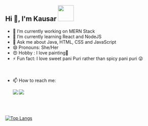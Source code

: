 ## Hi 👋, I'm Kausar <img src="https://media4.giphy.com/media/PgnpGT8tJsWfNabS8d/giphy.gif" width="50"> 


- 🔭 I’m currently working on MERN Stack
- 🌱 I’m currently learning React and NodeJS
- 💬 Ask me about Java, HTML, CSS and JavaScript
- 😄 Pronouns: She/Her
- :heart_eyes: Hobby : I love painting:art:
- ⚡ Fun fact: I love sweet pani Puri rather than spicy pani puri :stuck_out_tongue_winking_eye:

<br>

- 📫 How to reach me: 

  
   <a href="https://twitter.com/Kausarsayyed20">
  <img align="left"  src="https://img.icons8.com/clouds/100/000000/twitter.png"/>
</a>

<a href="https://twitter.com/Kausarsayyed20">
  <img align="left" src="https://img.icons8.com/clouds/100/000000/linkedin.png"/>
</a>
<br>
<br>
<br>
<br>




[![Top Langs](https://github-readme-stats.vercel.app/api/top-langs/?username=kausarsayyed20&layout=compact)](https://github.com/kausarsayyed20/github-readme-stats)
